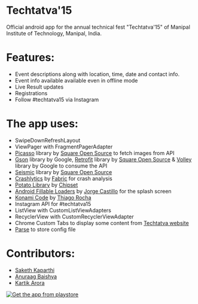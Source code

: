 # Techtatva'15

Official android app for the annual technical fest "Techtatva'15" of Manipal Institute of Technology, Manipal, India.

Features:
==
* Event descriptions along with location, time, date and contact info.
* Event info available available even in offline mode
* Live Result updates
* Registrations
* Follow #techtatva15 via Instagram

The app uses:
==
* SwipeDownRefreshLayout
* ViewPager with FragmentPagerAdapter
* [Picasso](http://square.github.io/picasso/) library by [Square Open Source](http://square.github.io/) to fetch images from API
* [Gson](https://code.google.com/p/google-gson/) library by Google, [Retrofit](http://square.github.io/retrofit/) library by [Square Open Source](http://square.github.io/) & [Volley](https://android.googlesource.com/platform/frameworks/volley) library by Google to consume the API
* [Seismic](https://github.com/square/seismic) library by [Square Open Source](http://square.github.io/)
* [Crashlytics](https://www.crashlytics.com/) by [Fabric](https://fabric.io/) for crash analysis 
* [Potato Library](https://github.com/chipset95/Potato-Library) by [Chipset](https://github.com/chipset95/)
* [Android Fillable Loaders](https://github.com/JorgeCastilloPrz/AndroidFillableLoaders) by [Jorge Castillo](https://github.com/JorgeCastilloPrz) for the splash screen
* [Konami Code](http://kimo.io/2015/07/26/konami-code/) by [Thiago Rocha](https://github.com/thiagokimo)
* Instagram API for #techtatva15
* ListView with CustomListViewAdapters
* RecyclerView with CustomRecyclerViewAdapter
* Chrome Custom Tabs to display some content from [Techtatva website](http://www.techtatva.in)
* [Parse](https://www.parse.com/) to store config file

Contributors:
==
* [Saketh Kaparthi](https://github.com/sakethkaparthi)
* [Anuraag Baishya](https://github.com/anuraagbaishya)
* [Kartik Arora](https://github.com/chipset95/)

[![Get the app from playstore](https://developer.android.com/images/brand/en_app_rgb_wo_60.png)](https://play.google.com/store/apps/details?id=chipset.techtatva)
